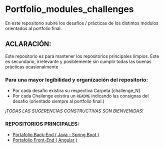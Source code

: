 # Portfolio_modules_challenges
En este repositorio subiré los desafíos / prácticas de los distintos módulos orientados al portfolio final.

## ACLARACIÓN:
Este repositorio es para mantener los repositorios principales limpios.
Este es secundario, irrelevante y posiblemente sin cumplir todas las buenas prácticas ocasionalmente

### Para una mayor legibilidad y organización del repositorio:
- Por cada desafio existira su respectiva Carpeta \[challenge_N\]
- Por cada Challenge existira un `README` indicando las consignas del desafio
(orientado siempre al portfolio final.)

*¡TODAS LAS SUGERENCIAS CONSTRUCTIVAS SON BIENVENIDAS!*

### REPOSITORIOS PRINCIPALES:
* [Portafolio Back-End ( Java - Spring Boot )](https://github.com/LivecodeLNS/Portfolio_Back_End__ArgYoProgramo)
* [Portafolio Front-End ( Angular )](https://github.com/LivecodeLNS/Portfolio_Front_End__ArgYoProgramo)
